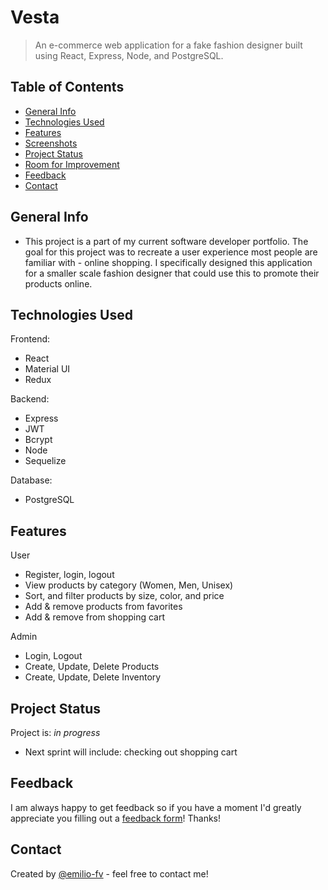 # Vesta
> An e-commerce web application for a fake fashion designer built using React, Express, Node, and PostgreSQL. 

## Table of Contents
* [General Info](#general-information)
* [Technologies Used](#technologies-used)
* [Features](#features)
* [Screenshots](#screenshots)
* [Project Status](#project-status)
* [Room for Improvement](#room-for-improvement)
* [Feedback](#feedback)
* [Contact](#contact)

## General Info
- This project is a part of my current software developer portfolio. The goal for this project was to recreate a user experience most people are familiar with - online shopping. I specifically designed this application for a smaller scale fashion designer that could use this to promote their products online. 

## Technologies Used
Frontend:
- React
- Material UI
- Redux

Backend:
- Express
- JWT
- Bcrypt
- Node
- Sequelize

Database:
- PostgreSQL

## Features
User
- Register, login, logout
- View products by category (Women, Men, Unisex)
- Sort, and filter products by size, color, and price
- Add & remove products from favorites
- Add & remove from shopping cart

Admin
- Login, Logout 
- Create, Update, Delete Products
- Create, Update, Delete Inventory

## Project Status
Project is: _in progress_
- Next sprint will include: checking out shopping cart

## Feedback
I am always happy to get feedback so if you have a moment I'd greatly appreciate you filling out a <a href="https://forms.gle/4P6LzmPX25s2PUej7" target="_blank">feedback form</a>! Thanks!

## Contact
Created by [@emilio-fv](https://github.com/emilio-fv) - feel free to contact me!
